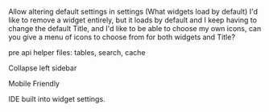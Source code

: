 Allow altering default settings in settings (What widgets load by default) I'd like to remove a widget entirely, but it loads by default and I keep having to change the default Title, and I'd like to be able to choose my own icons, can you give a menu of icons to choose from for both widgets and Title?

pre api helper files: tables, search, cache

Collapse left sidebar

Mobile Friendly

IDE built into widget settings.